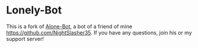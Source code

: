 # Lonely-Bot

This is a fork of [Alone-Bot](https://github.com/Alone-Bot/Alone-Bot), a bot of a friend of mine https://github.com/NightSlasher35.
If you have any questions, join his or my support server!
